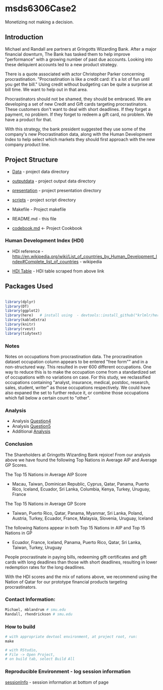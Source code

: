 # msds6306Case2

Monetizing not making a decision.

## Introduction

Michael and Randall are partners at Gringotts Wizarding Bank. After a major financial downturn, The Bank has tasked them to help improve "performance" with a growing number of past due accounts. Looking into these deliquient accounts led to a new product strategy.

There is a quote associated with actor Christopher Parker concerning procrastination. "Procrastination is like a credit card: it's a lot of fun until you get the bill." Using credit without budgeting can be quite a surprise at bill time. We want to help out in that area.

Procrastinators should not be shamed, they should be embraced. We are developing a set of new Credit and Gift cards targeting procrastinators. These customers don't want to deal with short deadlines. If they forget a payment, no problem. If they forget to redeem a gift card, no problem. We have a product for that. 

With this strategy, the bank president suggested they use some of the company's new Procrastination data, along with the Human Development Index to help select which markets they should first approach with the new company product line.



## Project Structure

 - [Data](Data) - project data directory

 - [outputdata](outputdata) - project output data directory

 - [presentation](presentation) - project presentation directory

 - [scripts](scripts) - project script directory

 - Makefile - Project makefile

 - README.md - this file

 - [codebook.md](codebook.md) <- Project Cookbook


### Human Development Index (HDI)
 
 - HDI reference - http://en.wikipedia.org/wiki/List_of_countries_by_Human_Development_Index#Complete_list_of_countries - wikipedia

 - [HDI Table](outputdata/HDI_By_Countries.csv) - HDI table scraped from above link

## Packages Used

```r

library(dplyr)
library(DT)
library(ggplot2)
library(here)   # install using  - devtools::install_github("krlmlr/here")
library(kableExtra)
library(knitr)
library(rvest)
library(tidytext)

```

### Notes

Notes on occupations from procrastination data. The procrastination dataset occupation column appears to be entered "free form"" and in a non-structured way. This resulted in over 600 different occupations. One way to reduce this is to make the occupation come from a standardized set of occupations with no variations on case. For this study, we reclassified occupations containing "analyst, insurance, medical, postdoc, research, sales, student, writer" as those occupations respectively. We could have also expaned the set to further reduce it, or combine those occupations which fall below a certain count to "other".

### Analysis

 - Analysis [Question4](https://github.com/rhendrickson42/msds6306Case2/blob/master/presentation/analysis_mike4.md)
 - Analysis [Question5](https://github.com/rhendrickson42/msds6306Case2/blob/master/presentation/analysis_mike5.md)
 - Additional [Analysis](https://github.com/rhendrickson42/msds6306Case2/blob/master/presentation/analysis.md) 
 
### Conclusion

The Shareholders at Gringotts Wizarding Bank rejoice! From our analysis above we have found the following Top Nations in Average AIP and Average GP Scores.

The Top 15 Nations in Average AIP Score

 * Macau, Taiwan, Dominican Republic, Cyprus, Qatar, Panama, Puerto Rico, Iceland, Ecuador, Sri Lanka, Columbia, Kenya, Turkey, Uruguay, France

The Top 15 Nations in Average GP Score

 * Taiwan, Puerto Rico, Qatar, Panama, Myanmar, Sri Lanka, Poland, Austria, Turkey, Ecuador, France, Malaysia, Slovenia, Uruguay, Iceland

The following Nations appear in both Top 15 Nations in AIP and Top 15 Nations in GP

 * Ecuador, France, Iceland, Panama, Puerto Rico, Qatar, Sri Lanka, Taiwan, Turkey, Uruguay

People procrastinate in paying bills, redeeming gift certificates and gift cards with long deadlines than those with short deadlines, resulting in lower redemption rates for the long deadlines. 

With the HDI scores and the mix of nations above, we recommend using the Nation of Qatar for our prototype financial products targeting procrastinators.


### Contact Information:

```r
Michael, mblandrum # smu.edu
Randall, rhendrickson # smu.edu

```
### How to build
```r
# with appropriate devtool environment, at project root, run:
make

# with RStudio, 
# File -> Open Project,
# on build tab, select Build All

```

### Reproducible Environment - log session information
[sessionInfo](presentation/HDI_Tables.md) - session information at bottom of page



